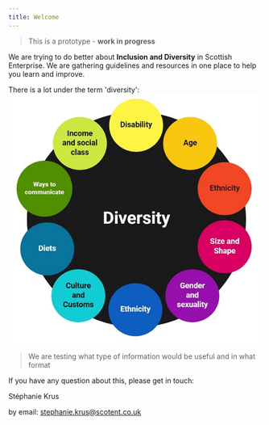 ```yaml
---
title: Welcome
---
```


<blockquote class="red">
  <p>This is a prototype - <strong>work in progress</strong></p>
</blockquote>

We are trying to do better about **Inclusion and Diversity** in Scottish Enterprise.
We are gathering guidelines and resources in one place to help you learn and improve.

There is a lot under the term 'diversity':
![Diagram for Designing for diversity: size & shape, age, diets, culture and customs, language & communication abilities, education & training, income & social class, ethnicity, gender & sexuality, disability](/images/diversity.jpg)

> We are testing what type of information would be useful and in what format

If you have any question about this, please get in touch:

Stéphanie Krus

by email: [stephanie.krus@scotent.co.uk](mailto:stephanie.krus@scotent.co.uk)
